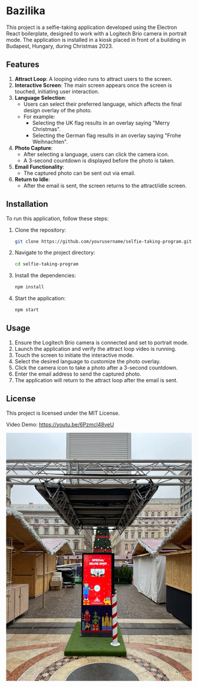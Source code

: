 # Bazilika

This project is a selfie-taking application developed using the Electron React boilerplate, designed to work with a Logitech Brio camera in portrait mode. The application is installed in a kiosk placed in front of a building in Budapest, Hungary, during Christmas 2023.

## Features

1. **Attract Loop**: A looping video runs to attract users to the screen.
2. **Interactive Screen**: The main screen appears once the screen is touched, initiating user interaction.
3. **Language Selection**:
    - Users can select their preferred language, which affects the final design overlay of the photo.
    - For example:
        - Selecting the UK flag results in an overlay saying "Merry Christmas".
        - Selecting the German flag results in an overlay saying "Frohe Weihnachten".
4. **Photo Capture**:
    - After selecting a language, users can click the camera icon.
    - A 3-second countdown is displayed before the photo is taken.
5. **Email Functionality**:
    - The captured photo can be sent out via email.
6. **Return to Idle**:
    - After the email is sent, the screen returns to the attract/idle screen.

## Installation

To run this application, follow these steps:

1. Clone the repository:
    ```bash
    git clone https://github.com/yourusername/selfie-taking-program.git
    ```
2. Navigate to the project directory:
    ```bash
    cd selfie-taking-program
    ```
3. Install the dependencies:
    ```bash
    npm install
    ```
4. Start the application:
    ```bash
    npm start
    ```

## Usage

1. Ensure the Logitech Brio camera is connected and set to portrait mode.
2. Launch the application and verify the attract loop video is running.
3. Touch the screen to initiate the interactive mode.
4. Select the desired language to customize the photo overlay.
5. Click the camera icon to take a photo after a 3-second countdown.
6. Enter the email address to send the captured photo.
7. The application will return to the attract loop after the email is sent.

## License

This project is licensed under the MIT License.

Video Demo:
https://youtu.be/6Pzmcl48veU

![alt text](https://github.com/alishahbaz659/Bazilika/blob/ef5b1bc15f1cae5c047a247960c156dea348a461/Deployed%20Image/image.jpg?raw=true)
